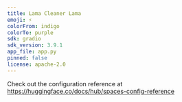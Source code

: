 ```yaml
---
title: Lama Cleaner Lama
emoji: ⚡
colorFrom: indigo
colorTo: purple
sdk: gradio
sdk_version: 3.9.1
app_file: app.py
pinned: false
license: apache-2.0
---
```


Check out the configuration reference at https://huggingface.co/docs/hub/spaces-config-reference
